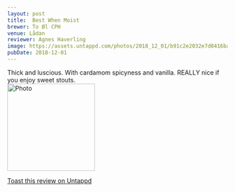 ```yaml
---
layout: post
title:  Best When Moist
brewer: To Øl CPH
venue: Lådan
reviewer: Agnes Haverling
image: https://assets.untappd.com/photos/2018_12_01/b91c2e2032e7d0416badcfb9b22dcb1f_200x200.jpeg
pubDate: 2018-12-01
---
```


Thick and luscious. With cardamom spicyness and vanilla. REALLY nice if you enjoy sweet stouts.
						  <br />
						  <img height="200" width="200" src="https://assets.untappd.com/photos/2018_12_01/b91c2e2032e7d0416badcfb9b22dcb1f_200x200.jpeg" alt="Photo">         
						
[Toast this review on Untappd](https://untappd.com/user/StoutEmpire/checkin/682337596)
